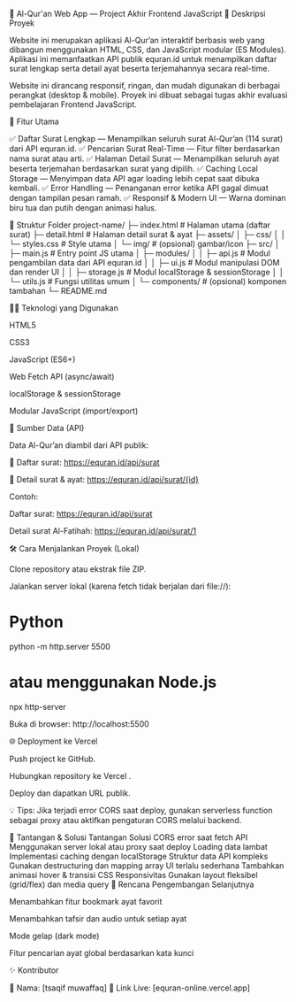📖 Al-Qur'an Web App — Project Akhir Frontend JavaScript
🌟 Deskripsi Proyek

Website ini merupakan aplikasi Al-Qur’an interaktif berbasis web yang dibangun menggunakan HTML, CSS, dan JavaScript modular (ES Modules). Aplikasi ini memanfaatkan API publik equran.id
 untuk menampilkan daftar surat lengkap serta detail ayat beserta terjemahannya secara real-time.

Website ini dirancang responsif, ringan, dan mudah digunakan di berbagai perangkat (desktop & mobile). Proyek ini dibuat sebagai tugas akhir evaluasi pembelajaran Frontend JavaScript.

🚀 Fitur Utama

✅ Daftar Surat Lengkap — Menampilkan seluruh surat Al-Qur’an (114 surat) dari API equran.id.
✅ Pencarian Surat Real-Time — Fitur filter berdasarkan nama surat atau arti.
✅ Halaman Detail Surat — Menampilkan seluruh ayat beserta terjemahan berdasarkan surat yang dipilih.
✅ Caching Local Storage — Menyimpan data API agar loading lebih cepat saat dibuka kembali.
✅ Error Handling — Penanganan error ketika API gagal dimuat dengan tampilan pesan ramah.
✅ Responsif & Modern UI — Warna dominan biru tua dan putih dengan animasi halus.

📂 Struktur Folder
project-name/
├─ index.html              # Halaman utama (daftar surat)
├─ detail.html            # Halaman detail surat & ayat
├─ assets/
│  ├─ css/
│  │  └─ styles.css       # Style utama
│  └─ img/                # (opsional) gambar/icon
├─ src/
│  ├─ main.js             # Entry point JS utama
│  ├─ modules/
│  │  ├─ api.js          # Modul pengambilan data dari API equran.id
│  │  ├─ ui.js           # Modul manipulasi DOM dan render UI
│  │  ├─ storage.js      # Modul localStorage & sessionStorage
│  │  └─ utils.js        # Fungsi utilitas umum
│  └─ components/        # (opsional) komponen tambahan
└─ README.md


🧑‍💻 Teknologi yang Digunakan

HTML5

CSS3

JavaScript (ES6+)

Web Fetch API (async/await)

localStorage & sessionStorage

Modular JavaScript (import/export)

🔌 Sumber Data (API)

Data Al-Qur’an diambil dari API publik:

📜 Daftar surat: https://equran.id/api/surat

📖 Detail surat & ayat: https://equran.id/api/surat/{id}

Contoh:

Daftar surat: https://equran.id/api/surat

Detail surat Al-Fatihah: https://equran.id/api/surat/1

🛠️ Cara Menjalankan Proyek (Lokal)

Clone repository atau ekstrak file ZIP.

Jalankan server lokal (karena fetch tidak berjalan dari file://):

# Python
python -m http.server 5500

# atau menggunakan Node.js
npx http-server


Buka di browser: http://localhost:5500

🌐 Deployment ke Vercel

Push project ke GitHub.

Hubungkan repository ke Vercel
.

Deploy dan dapatkan URL publik.

💡 Tips: Jika terjadi error CORS saat deploy, gunakan serverless function sebagai proxy atau aktifkan pengaturan CORS melalui backend.

🧠 Tantangan & Solusi
Tantangan	Solusi
CORS error saat fetch API	Menggunakan server lokal atau proxy saat deploy
Loading data lambat	Implementasi caching dengan localStorage
Struktur data API kompleks	Gunakan destructuring dan mapping array
UI terlalu sederhana	Tambahkan animasi hover & transisi CSS
Responsivitas	Gunakan layout fleksibel (grid/flex) dan media query
📌 Rencana Pengembangan Selanjutnya

Menambahkan fitur bookmark ayat favorit

Menambahkan tafsir dan audio untuk setiap ayat

Mode gelap (dark mode)

Fitur pencarian ayat global berdasarkan kata kunci

✨ Kontributor

👤 Nama: [tsaqif muwaffaq]
📍 Link Live: [equran-online.vercel.app]
